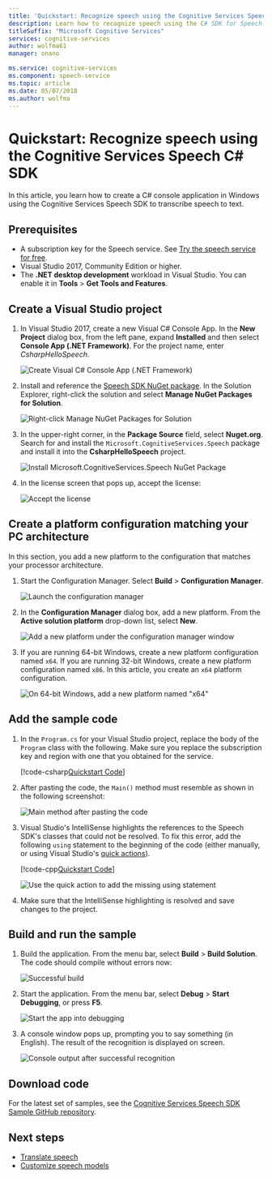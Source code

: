 ```yaml
---
title: 'Quickstart: Recognize speech using the Cognitive Services Speech C# SDK for Windows | Microsoft Docs'
description: Learn how to recognize speech using the C# SDK for Speech service.
titleSuffix: "Microsoft Cognitive Services"
services: cognitive-services
author: wolfma61
manager: onano

ms.service: cognitive-services
ms.component: speech-service
ms.topic: article
ms.date: 05/07/2018
ms.author: wolfma
---
```

# Quickstart: Recognize speech using the Cognitive Services Speech C# SDK

In this article, you learn how to create a C# console application in Windows using the Cognitive Services Speech SDK to transcribe speech to text.

## Prerequisites

* A subscription key for the Speech service. See [Try the speech service for free](get-started.md).
* Visual Studio 2017, Community Edition or higher.
* The **.NET desktop development** workload in Visual Studio. You can enable it in **Tools** \> **Get Tools and Features**. 

## Create a Visual Studio project

1. In Visual Studio 2017, create a new Visual C# Console App. In the **New Project** dialog box, from the left pane, expand **Installed** and then select **Console App (.NET Framework)**. For the project name, enter *CsharpHelloSpeech*.

    ![Create Visual C# Console App (.NET Framework)](media/sdk/speechsdk-05-vs-cs-new-console-app.png "Create Visual C# Console App")

2. Install and reference the [Speech SDK NuGet package](https://aka.ms/csspeech/nuget). In the Solution Explorer, right-click the solution and select **Manage NuGet Packages for Solution**.

    ![Right-click Manage NuGet Packages for Solution](media/sdk/speechsdk-06-vs-cs-manage-nuget-packages.png "Manage NuGet Packages for Solution")

3. In the upper-right corner, in the **Package Source** field, select **Nuget.org**. Search for and install the `Microsoft.CognitiveServices.Speech` package and install it into the **CsharpHelloSpeech** project.

    ![Install Microsoft.CognitiveServices.Speech NuGet Package](media/sdk/speechsdk-08-vs-cs-nuget-install.png "Install Nuget package")

4. In the license screen that pops up, accept the license:

    ![Accept the license](media/sdk/speechsdk-09-vs-cs-nuget-license.png "Accept the license")

## Create a platform configuration matching your PC architecture

In this section, you add a new platform to the configuration that matches your processor architecture.

1. Start the Configuration Manager. Select **Build** > **Configuration Manager**.

    ![Launch the configuration manager](media/sdk/speechsdk-12-vs-cs-cfg-manager-click.png "Launch the configuration manager")

2. In the **Configuration Manager** dialog box, add a new platform. From the **Active solution platform** drop-down list, select **New**.

    ![Add a new platform under the configuration manager window](media/sdk/speechsdk-14-vs-cs-cfg-manager-new.png "Add a new platform under the configuration manager window")

3. If you are running 64-bit Windows, create a new platform configuration named `x64`. If you are running 32-bit Windows, create a new platform configuration named `x86`. In this article, you create an `x64` platform configuration. 

    ![On 64-bit Windows, add a new platform named "x64"](media/sdk/speechsdk-15-vs-cs-cfg-manager-add-x64.png "Add x64 platform")

## Add the sample code

1. In the `Program.cs` for your Visual Studio project, replace the body of the `Program` class with the following. Make sure you replace the subscription key and region with one that you obtained for the service.

    [!code-csharp[Quickstart Code](~/samples-cognitive-services-speech-sdk/Windows/quickstart-csharp/Program.cs#code)]

2. After pasting the code, the `Main()` method must resemble as shown in the following screenshot:

    ![Main method after pasting the code](media/sdk/speechsdk-17-vs-cs-paste-code.png "Final Main method")

3. Visual Studio's IntelliSense highlights the references to the Speech SDK's classes that could not be resolved. To fix this error, add the following `using` statement to the beginning of the code (either manually, or using Visual Studio's [quick actions](https://docs.microsoft.com/visualstudio/ide/quick-actions)).

    [!code-cpp[Quickstart Code](~/samples-cognitive-services-speech-sdk/Windows/quickstart-csharp/Program.cs#usingstatement)]

    ![Use the quick action to add the missing using statement](media/sdk/speechsdk-18-vs-cs-add-using.png "Resolve IntelliSense issues")

4. Make sure that the IntelliSense highlighting is resolved and save changes to the project.

## Build and run the sample

1. Build the application. From the menu bar, select **Build** > **Build Solution**. The code should compile without errors now:

    ![Successful build](media/sdk/speechsdk-20-vs-cs-build.png "Successful build")

2. Start the application. From the menu bar, select **Debug** > **Start Debugging**, or press **F5**. 

    ![Start the app into debugging](media/sdk/speechsdk-21-vs-cs-f5.png "Start the app into debugging")

3. A console window pops up, prompting you to say something (in English).
The result of the recognition is displayed on screen.

    ![Console output after successful recognition](media/sdk/speechsdk-22-cs-vs-console-output.png "Console output after successful recognition")

## Download code

For the latest set of samples, see the [Cognitive Services Speech SDK Sample GitHub repository](https://aka.ms/csspeech/samples).

## Next steps

- [Translate speech](how-to-translate-speech.md)
- [Customize speech models](how-to-customize-speech-models.md)
